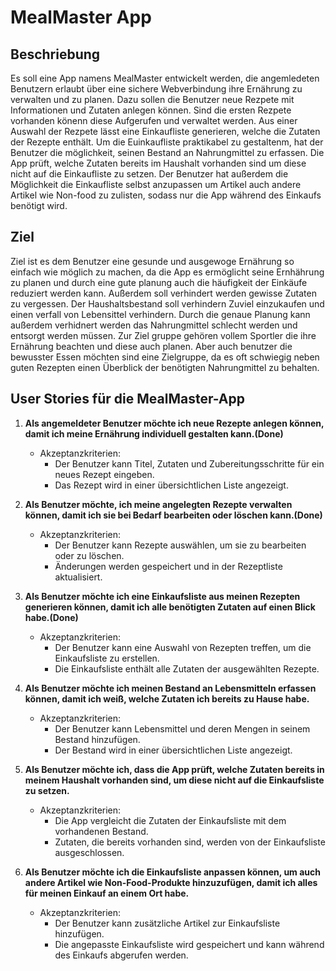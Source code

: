 # MealMaster App

## Beschriebung
Es soll eine App namens MealMaster entwickelt werden, die angemledeten Benutzern erlaubt über eine sichere Webverbindung ihre Ernährung zu verwalten und zu planen. 
Dazu sollen die Benutzer neue Rezpete mit Informationen und Zutaten anlegen können. Sind die ersten Rezpete vorhanden könenn diese Aufgerufen und verwaltet werden.
Aus einer Auswahl der Rezpete lässt eine Einkaufliste generieren, welche die Zutaten der Rezepte enthält. Um die Euinkaufliste praktikabel zu gestaltenm, hat der Benutzer die möglichkeit, seinen 
Bestand an Nahrungmittel zu erfassen. Die App prüft, welche Zutaten bereits im Haushalt vorhanden sind um diese nicht auf die Einkaufliste zu setzen.
Der Benutzer hat außerdem die Möglichkeit die Einkaufliste selbst anzupassen um Artikel auch andere Artikel wie Non-food zu zulisten, sodass nur die App während des Einkaufs benötigt wird.

## Ziel
Ziel ist es dem Benutzer eine gesunde und ausgewoge Ernährung so einfach wie möglich zu machen, da die App es ermöglicht seine Ernhährung zu planen und durch eine gute planung auch die häufigkeit der Einkäufe reduziert werden kann. Außerdem soll verhindert werden gewisse Zutaten zu vergessen. Der Haushaltsbestand soll verhindern Zuviel einzukaufen und einen verfall von Lebensittel verhindern. Durch die genaue Planung kann außerdem verhidnert werden das Nahrungmittel schlecht werden und entsorgt werden müssen. 
Zur Ziel gruppe gehören vollem Sportler die ihre Ernährung beachten und diese auch planen. Aber auch benutzer die bewusster Essen möchten sind eine Zielgruppe, da es oft schwiegig neben guten Rezepten einen Überblick der benötigten Nahrungmittel zu behalten.

## User Stories für die MealMaster-App

1. **Als angemeldeter Benutzer möchte ich neue Rezepte anlegen können, damit ich meine Ernährung individuell gestalten kann.(Done)**
   - Akzeptanzkriterien:
     - Der Benutzer kann Titel, Zutaten und Zubereitungsschritte für ein neues Rezept eingeben.
     - Das Rezept wird in einer übersichtlichen Liste angezeigt.

2. **Als Benutzer möchte, ich meine angelegten Rezepte verwalten können, damit ich sie bei Bedarf bearbeiten oder löschen kann.(Done)**
   - Akzeptanzkriterien:
     - Der Benutzer kann Rezepte auswählen, um sie zu bearbeiten oder zu löschen.
     - Änderungen werden gespeichert und in der Rezeptliste aktualisiert.

3. **Als Benutzer möchte ich eine Einkaufsliste aus meinen Rezepten generieren können, damit ich alle benötigten Zutaten auf einen Blick habe.(Done)**
   - Akzeptanzkriterien:
     - Der Benutzer kann eine Auswahl von Rezepten treffen, um die Einkaufsliste zu erstellen.
     - Die Einkaufsliste enthält alle Zutaten der ausgewählten Rezepte.

4. **Als Benutzer möchte ich meinen Bestand an Lebensmitteln erfassen können, damit ich weiß, welche Zutaten ich bereits zu Hause habe.**
   - Akzeptanzkriterien:
     - Der Benutzer kann Lebensmittel und deren Mengen in seinem Bestand hinzufügen.
     - Der Bestand wird in einer übersichtlichen Liste angezeigt.

5. **Als Benutzer möchte ich, dass die App prüft, welche Zutaten bereits in meinem Haushalt vorhanden sind, um diese nicht auf die Einkaufsliste zu setzen.**
   - Akzeptanzkriterien:
     - Die App vergleicht die Zutaten der Einkaufsliste mit dem vorhandenen Bestand.
     - Zutaten, die bereits vorhanden sind, werden von der Einkaufsliste ausgeschlossen.

6. **Als Benutzer möchte ich die Einkaufsliste anpassen können, um auch andere Artikel wie Non-Food-Produkte hinzuzufügen, damit ich alles für meinen Einkauf an einem Ort habe.**
   - Akzeptanzkriterien:
     - Der Benutzer kann zusätzliche Artikel zur Einkaufsliste hinzufügen.
     - Die angepasste Einkaufsliste wird gespeichert und kann während des Einkaufs abgerufen werden.



